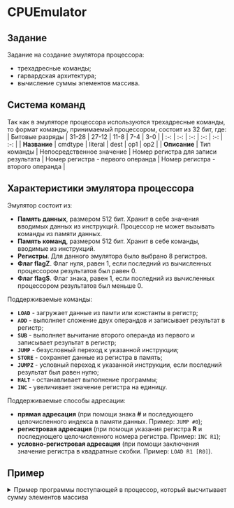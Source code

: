 # CPUEmulator
## Задание
Задание на создание эмулятора процессора:
- трехадресные команды;
- гарвардская архитектура;
- вычисление суммы элементов массива.
## Система команд
Так как в эмуляторе процессора используются трехадресные команды, то формат команды, принимаемый процессором, состоит из 32 бит, где:
| Битовые разряды | 31-28 | 27-12 | 11-8 | 7-4 | 3-0 |
| :-: | :-: | :-: | :-: | :-: | :-: |
| **Название** | cmdtype | literal | dest | op1 | op2 |
| **Описание** | Тип команды | Непосредственное значение | Номер регистра для записи результата | Номер регистра - первого операнда | Номер регистра - второго операнда |
## Характеристики эмулятора процессора
Эмулятор состоит из:
-  **Память данных**, размером 512 бит. Хранит в себе значения вводимых данных из инструкций. Процессор не может вызывать команды из памяти данных.
-  **Память команд**, размером 512 бит. Хранит в себе команды, вводимые из инструкций.
-  **Регистры**. Для данного эмулятора было выбрано 8 регистров.
-  **Флаг flagZ**. Флаг нуля, равен 1, если последний из вычисленных процессором результатов был равен 0.
-  **Флаг flagS**. Флаг знака, равен 1, если последний из вычисленных процессором результатов был меньше 0.  

Поддерживаемые команды:
- **`LOAD`** - загружает данные из памти или константы в регистр;
- **`ADD`** - выполняет сложение двух операндов и записывает результат в регистр;
- **`SUB`** - выполняет вычитание второго операнда из первого и записывает результат в регистр;
- **`JUMP`** - безусловный переход к указанной инструкции;
- **`STORE`** - сохраняет данные из регистра в память;
- **`JUMPZ`** - условный переход к указанной инструкции, если последний результат был равен нулю;
- **`HALT`** - останавливает выполнение программы;
- **`INC`** - увеличивает значение регистра на единицу.

Поддерживаемые способы адресации:
- **прямая адресация** (при помощи знака **#** и последующего целочисленного индекса в памяти данных. Пример: `JUMP #0`);
- **регистровая адресация** (при помощи указания регистра **R** и последующего целочисленного номера регистра. Пример: `INC R1`);
- **условно-регистровая адресация** (при помощи заключения значение регистра в квадратные скобки. Пример: `LOAD R1 [R0]`).

## Пример
<details>
<summary> Пример программы поступающей в процессор, который высчитывает сумму элементов массива </summary>
  
```
.data              ; Секция данных, здесь объявляются данные, которые будут храниться в памяти данных
num 7              ; Запись в память данных размера входящего массива чисел
num 1              ; Запись в память данных элемента массива
num 2
num 3
num 4
num 5
num 6
num 7
.text              ; Секция инструкций, здесь объявляются инструкции, которые буду храниться в памяти данных и выполняться процессором
LOAD R2, [R0]      ; Загрузка в регистр R2 значения размера массива
LOAD R4, #1        ; Загрузка в регистр R4 числа 1, выступает в качестве итератора по массиву
LOOP:              ; Лейбл цикла
LOAD R3, [R4]      ; Загрузка в регистр R3 значения элемента массива под номером R4, хранит в себе значение текущего элемента массива
ADD R1, R1, R3     ; Сложение регистров R1 и R3, регистр R3 хранит сумму элементов массива
INC R4             ; Переходим к следующему индексу массива
SUB R2, R2, #1     ; После каждой итерации уменьшаем количество необработанных элементов массива
JUMPZ END          ; Если обработали все элементы массива и регистр R2 равен нулю, переходим к метке завершения программы
JUMP LOOP          ; Иначе повторяем цикл
END:               ; Метка завершения программы
HALT               ; Завершение программы
```
</details>
